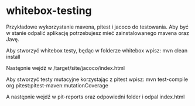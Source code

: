 # whitebox-testing

Przykładowe wykorzystanie mavena, pitest i jacoco do testowania. Aby być w stanie odpalić aplikację potrzebujesz mieć zainstalowanego mavena oraz Javę.

Aby stworzyć whitebox testy, będąc w folderze whitebox wpisz:
mvn clean install

Następnie wejdź w /target/site/jacoco/index.html

Aby stworzyć testy mutacyjne korzystając z pitest wpisz:
mvn test-compile org.pitest:pitest-maven:mutationCoverage

A następnie wejdź w pit-reports oraz odpowiedni folder i odpal index.html
